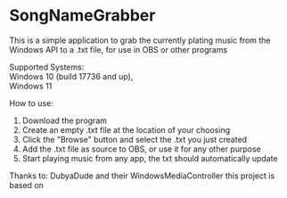 # SongNameGrabber

This is a simple application to grab the currently plating music from the Windows API to a .txt file, for use in OBS or other programs

Supported Systems:                 
Windows 10 (build 17736 and up),                        
Windows 11 

How to use:
 1. Download the program
 2. Create an empty .txt file at the location of your choosing
 3. Click the "Browse" button and select the .txt you just created
 4. Add the .txt file as source to OBS, or use it for any other purpose
 5. Start playing music from any app, the txt should automatically update


Thanks to: DubyaDude and their WindowsMediaController this project is based on
